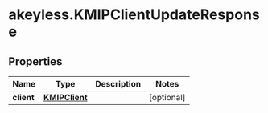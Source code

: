 # akeyless.KMIPClientUpdateResponse

## Properties

Name | Type | Description | Notes
------------ | ------------- | ------------- | -------------
**client** | [**KMIPClient**](KMIPClient.md) |  | [optional] 


